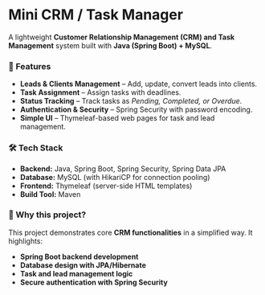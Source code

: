 # Mini CRM / Task Manager

A lightweight **Customer Relationship Management (CRM) and Task Management** system built with **Java (Spring Boot) + MySQL**.

### 🚀 Features

* **Leads & Clients Management** – Add, update, convert leads into clients.
* **Task Assignment** – Assign tasks with deadlines.
* **Status Tracking** – Track tasks as *Pending, Completed, or Overdue*.
* **Authentication & Security** – Spring Security with password encoding.
* **Simple UI** – Thymeleaf-based web pages for task and lead management.

### 🛠 Tech Stack

* **Backend:** Java, Spring Boot, Spring Security, Spring Data JPA
* **Database:** MySQL (with HikariCP for connection pooling)
* **Frontend:** Thymeleaf (server-side HTML templates)
* **Build Tool:** Maven

### 📌 Why this project?

This project demonstrates core **CRM functionalities** in a simplified way. It highlights:

* **Spring Boot backend development**
* **Database design with JPA/Hibernate**
* **Task and lead management logic**
* **Secure authentication with Spring Security**
